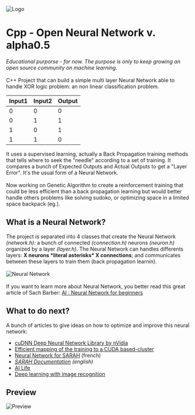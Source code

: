 ![Logo](http://popzelife.me/index/cv/Neural-AI.png)
# Cpp - Open Neural Network v. alpha0.5
*Educational purporse  - for now. The purpose is only to keep growing an open source community on machine learning.* <br>
<br>
C++ Project that can build a simple multi layer Neural Network able to handle XOR logic problem: an non linear classification problem. 

Input1|Input2|Output
------|------|------
0|0|0
0|1|1
1|0|1
1|1|0

It uses a supervised learning, actually a Back Propagation training methods that tells where to seek the "needle" according to a set of training. It compares a bunch of Expected Outputs and Actual Outputs to get a "Layer Error". It's the usual form of a Neural Network. <br>
<br>
Now working on Genetic Algorithm to create a reinforcement training that could be less efficient than a back propagation learning but would better handle others problems like solving sudoko, or optimizing space in a limited space backpack (eg.).


## What is a Neural Network?
The project is separated into 4 classes that create the Neural Network *(network.h)*: a bunch of connected *(connection.h)* neurons *(neuron.h)* organized by a layer *(layer.h)*. The Neural Network can handles differents layers: **X neurons \*literal asterisks\* X connections**; and communicates between these layers to train them (back propagation learnin).<br>
<br>
![Neural Network](http://www.codeproject.com/KB/recipes/NeuralNetwork_1/NN2.png)<br>
<br>
If you want to learn more about Neural Network, you better read this great article of Sach Barber: [AI : Neural Network for beginners](http://www.codeproject.com/Articles/16419/AI-Neural-Network-for-beginners-Part-of)


## What to do next?
A bunch of articles to give ideas on how to optimize and improve this neural network:
- [cuDNN Deep Neural Network Library by nVidia](https://devblogs.nvidia.com/parallelforall/accelerate-machine-learning-cudnn-deep-neural-network-library/)
- [Efficient mapping of the training to a CUDA based-cluster](http://parse.ele.tue.nl/education/cluster2)
- [Neural Network for SARAH](http://blog.encausse.net/2013/05/15/sarah-gagne-quelques-neurones/) (french)
- *[SARAH Documentation](http://jpencausse.github.io/SARAH-Documentation/?lang=en) (english)*
- [AI Life](http://www.codeproject.com/Articles/28858/AI-Life)
- [Deep learning with image recognition](http://neuralnetworksanddeeplearning.com/chap1.html)

## Preview
![Preview](https://dl.dropboxusercontent.com/u/59532932/neuralnetwork-test.png)
